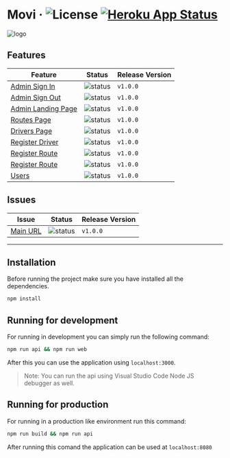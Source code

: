 # Movi &middot; ![License](https://img.shields.io/badge/license-MIT-blue.svg) [![Heroku App Status](http://heroku-shields.herokuapp.com/movi-ulacit)](https://movi-ulacit.herokuapp.com)

![logo](https://lh4.googleusercontent.com/HIUzfWQdFAZvN54akCImXTe4KFv9DVr9y-_TXuY_etvseMl1cEU6kI-EIive5xtFKrtYN5jKBUqiqNjWhlOE=w1440-h821)

## Features

| Feature | Status | Release Version
| ----------| ------ | ------
[Admin Sign In](https://trello.com/c/fOXj6pm3/4-admin-sign-in)| ![status](https://img.shields.io/static/v1?label=status&message=Done&color=green) |`v1.0.0`
[Admin Sign Out](https://trello.com/c/ggEzfow3/22-admin-sign-out)| ![status](https://img.shields.io/static/v1?label=status&message=Done&color=green) |`v1.0.0`
[Admin Landing Page](https://trello.com/c/VO4kWHII/6-admin-landing-page)| ![status](https://img.shields.io/static/v1?label=status&message=Done&color=green) |`v1.0.0`
[Routes Page](https://trello.com/c/00RSnXEQ/10-routes-page)| ![status](https://img.shields.io/static/v1?label=status&message=Done&color=green) |`v1.0.0`
[Drivers Page](https://trello.com/c/NJ2E0Zda/5-drivers-page)| ![status](https://img.shields.io/static/v1?label=status&message=Done&color=green) |`v1.0.0`
[Register Driver](https://trello.com/c/mEDFoMP7/7-register-driver)| ![status](https://img.shields.io/static/v1?label=status&message=Done&color=green) |`v1.0.0`
[Register Route](https://trello.com/c/nYF7M686/11-register-route)| ![status](https://img.shields.io/static/v1?label=status&message=Done&color=green) |`v1.0.0`
[Register Route](https://trello.com/c/nYF7M686/11-register-route)| ![status](https://img.shields.io/static/v1?label=status&message=Done&color=green) |`v1.0.0`
[Users](https://trello.com/c/6ObVFAcA/8-users)| ![status](https://img.shields.io/static/v1?label=status&message=Done&color=green) |`v1.0.0`

## Issues
| Issue | Status | Release Version
| ----------| ------ | ------
[Main URL](https://trello.com/c/2bwCGviW/26-main-url)| ![status](https://img.shields.io/static/v1?label=status&message=Done&color=green) |`v1.0.0`


---


## Installation
Before running the project make sure you have installed all the dependencies.
```bash
npm install
```

## Running for development
For running in development you can simply run the following command:
```bash
npm run api && npm run web
```
After this you can use the application using `localhost:3000`.
>Note: You can run the api using Visual Studio Code Node JS debugger as well.


## Running for production
For running in a production like environment run this command:
```bash
npm run build && npm run api
```
After running this comand the application can be used at `localhost:8080`
